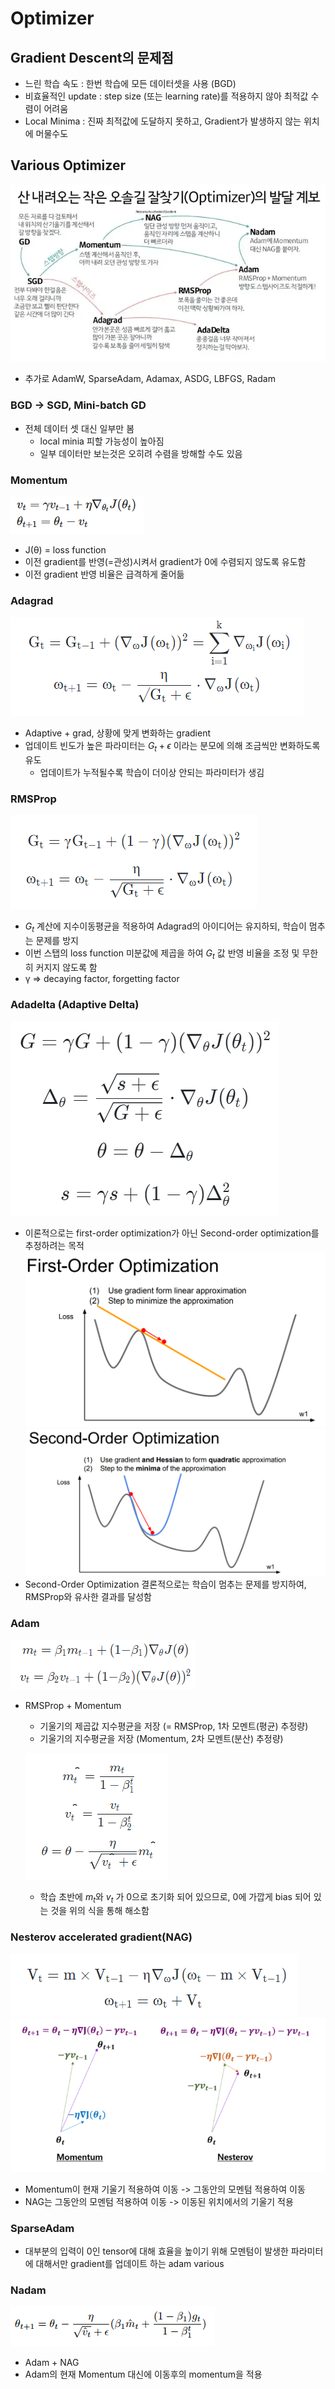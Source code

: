# Optimizer

## Gradient Descent의 문제점
- 느린 학습 속도 : 한번 학습에 모든 데이터셋을 사용 (BGD)
- 비효율적인 update : step size (또는 learning rate)를 적용하지 않아 최적값 수렴이 어려움
- Local Minima : 진짜 최적값에 도달하지 못하고, Gradient가 발생하지 않는 위치에 머물수도


## Various Optimizer 
![img01](Optimizer/Optimizers.webp)
- 추가로 AdamW, SparseAdam, Adamax, ASDG, LBFGS, Radam

### BGD -> SGD, Mini-batch GD
- 전체 데이터 셋 대신 일부만 봄
    - local minia 피할 가능성이 높아짐
    - 일부 데이터만 보는것은 오히려 수렴을 방해할 수도 있음


### Momentum
![img02](Optimizer/Momentum.png)
- J(θ) = loss function
- 이전 gradient를 반영(=관성)시켜서 gradient가 0에 수렴되지 않도록 유도함
- 이전 gradient 반영 비율은 급격하게 줄어듦


### Adagrad
![img03](Optimizer/Adagrad.png)
- Adaptive + grad, 상황에 맞게 변화하는 gradient
- 업데이트 빈도가 높은 파라미터는 $G_{t}+\epsilon$ 이라는 분모에 의해 조금씩만 변화하도록 유도
    - 업데이트가 누적될수록 학습이 더이상 안되는 파라미터가 생김

### RMSProp
![img04](Optimizer/RMSProp.png)
- $G_t$ 계산에 지수이동평균을 적용하여 Adagrad의 아이디어는 유지하되, 학습이 멈추는 문제를 방지
- 이번 스탭의 loss function 미분값에 제곱을 하여 $G_t$ 값 반영 비율을 조정 및 무한히 커지지 않도록 함
- γ => decaying factor, forgetting factor


### Adadelta (Adaptive Delta)
![img05](Optimizer/Adadelta.png)
-  이론적으로는 first-order optimization가 아닌 Second-order optimization를 추정하려는 목적
![img06](Optimizer/1st_opti.png) ![img07](Optimizer/2nd_opti.png)
- Second-Order Optimization 결론적으로는 학습이 멈추는 문제를 방지하여, RMSProp와 유사한 결과를 달성함


### Adam
![img08](Optimizer/Adam_1.png)
- RMSProp + Momentum
    - 기울기의 제곱값 지수평균을 저장 (= RMSProp, 1차 모멘트(평균) 추정량)
    - 기울기의 지수평균을 저장 (Momentum, 2차 모멘트(분산) 추정량)

    ![img09](Optimizer/Adam_2.png)
    - 학습 초반에 $m_t$와 $v_t$ 가 0으로 초기화 되어 있으므로, 0에 가깝게 bias 되어 있는 것을 위의 식을 통해 해소함


### Nesterov accelerated gradient(NAG)
![img08](Optimizer/NAG.png)
![img09](Optimizer/NAG_2.png)
- Momentum이 현재 기울기 적용하여 이동 -> 그동안의 모멘텀 적용하여 이동
- NAG는 그동안의 모멘텀 적용하여 이동 -> 이동된 위치에서의 기울기 적용

### SparseAdam
- 대부분의 입력이 0인 tensor에 대해 효율을 높이기 위해 모멘텀이 발생한 파라미터에 대해서만 gradient를 업데이트 하는 adam various

### Nadam
![img11](Optimizer/Nadam.png)
* Adam + NAG
* Adam의 현재 Momentum 대신에 이동후의 momentum을 적용



